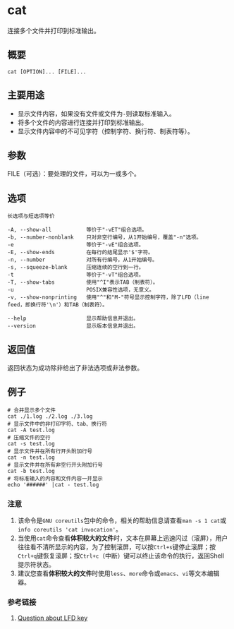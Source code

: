cat
===

连接多个文件并打印到标准输出。

## 概要

```shell
cat [OPTION]... [FILE]...
```

## 主要用途

- 显示文件内容，如果没有文件或文件为`-`则读取标准输入。
- 将多个文件的内容进行连接并打印到标准输出。
- 显示文件内容中的不可见字符（控制字符、换行符、制表符等）。

## 参数

FILE（可选）：要处理的文件，可以为一或多个。

## 选项 

```shell
长选项与短选项等价

-A, --show-all           等价于"-vET"组合选项。
-b, --number-nonblank    只对非空行编号，从1开始编号，覆盖"-n"选项。
-e                       等价于"-vE"组合选项。
-E, --show-ends          在每行的结尾显示'$'字符。
-n, --number             对所有行编号，从1开始编号。
-s, --squeeze-blank      压缩连续的空行到一行。
-t                       等价于"-vT"组合选项。
-T, --show-tabs          使用"^I"表示TAB（制表符）。
-u                       POSIX兼容性选项，无意义。
-v, --show-nonprinting   使用"^"和"M-"符号显示控制字符，除了LFD（line feed，即换行符'\n'）和TAB（制表符）。

--help                   显示帮助信息并退出。
--version                显示版本信息并退出。
```

## 返回值

返回状态为成功除非给出了非法选项或非法参数。

## 例子 

```shell
# 合并显示多个文件
cat ./1.log ./2.log ./3.log
# 显示文件中的非打印字符、tab、换行符
cat -A test.log
# 压缩文件的空行
cat -s test.log
# 显示文件并在所有行开头附加行号
cat -n test.log
# 显示文件并在所有非空行开头附加行号
cat -b test.log
# 将标准输入的内容和文件内容一并显示
echo '######' |cat - test.log
```

### 注意

1. 该命令是`GNU coreutils`包中的命令，相关的帮助信息请查看`man -s 1 cat`或`info coreutils 'cat invocation'`。
2. 当使用`cat`命令查看**体积较大的文件**时，文本在屏幕上迅速闪过（滚屏），用户往往看不清所显示的内容，为了控制滚屏，可以按`Ctrl+s`键停止滚屏；按`Ctrl+q`键恢复滚屏；按`Ctrl+c`（中断）键可以终止该命令的执行，返回Shell提示符状态。
3. 建议您查看**体积较大的文件**时使用`less`、`more`命令或`emacs`、`vi`等文本编辑器。

### 参考链接

1. [Question about LFD key](https://superuser.com/questions/328054/is-there-an-lfd-key-on-my-keyboard)

